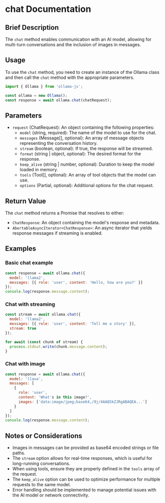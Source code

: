 # chat Documentation

## Brief Description
The `chat` method enables communication with an AI model, allowing for multi-turn conversations and the inclusion of images in messages.

## Usage
To use the `chat` method, you need to create an instance of the Ollama class and then call the `chat` method with the appropriate parameters.

```javascript
import { Ollama } from 'ollama-js';

const ollama = new Ollama();
const response = await ollama.chat(chatRequest);
```

## Parameters
- `request` (ChatRequest): An object containing the following properties:
  - `model` (string, required): The name of the model to use for the chat.
  - `messages` (Message[], optional): An array of message objects representing the conversation history.
  - `stream` (boolean, optional): If true, the response will be streamed.
  - `format` (string | object, optional): The desired format for the response.
  - `keep_alive` (string | number, optional): Duration to keep the model loaded in memory.
  - `tools` (Tool[], optional): An array of tool objects that the model can use.
  - `options` (Partial<Options>, optional): Additional options for the chat request.

## Return Value
The `chat` method returns a Promise that resolves to either:
- `ChatResponse`: An object containing the model's response and metadata.
- `AbortableAsyncIterator<ChatResponse>`: An async iterator that yields response messages if streaming is enabled.

## Examples

### Basic chat example
```javascript
const response = await ollama.chat({
  model: 'llama2',
  messages: [{ role: 'user', content: 'Hello, how are you?' }]
});
console.log(response.message.content);
```

### Chat with streaming
```javascript
const stream = await ollama.chat({
  model: 'llama2',
  messages: [{ role: 'user', content: 'Tell me a story' }],
  stream: true
});

for await (const chunk of stream) {
  process.stdout.write(chunk.message.content);
}
```

### Chat with image
```javascript
const response = await ollama.chat({
  model: 'llava',
  messages: [
    { 
      role: 'user', 
      content: 'What's in this image?', 
      images: ['data:image/jpeg;base64,/9j/4AAQSkZJRgABAQEA...']
    }
  ]
});
console.log(response.message.content);
```

## Notes or Considerations
- Images in messages can be provided as base64 encoded strings or file paths.
- The `stream` option allows for real-time responses, which is useful for long-running conversations.
- When using tools, ensure they are properly defined in the `tools` array of the request.
- The `keep_alive` option can be used to optimize performance for multiple requests to the same model.
- Error handling should be implemented to manage potential issues with the AI model or network connectivity.